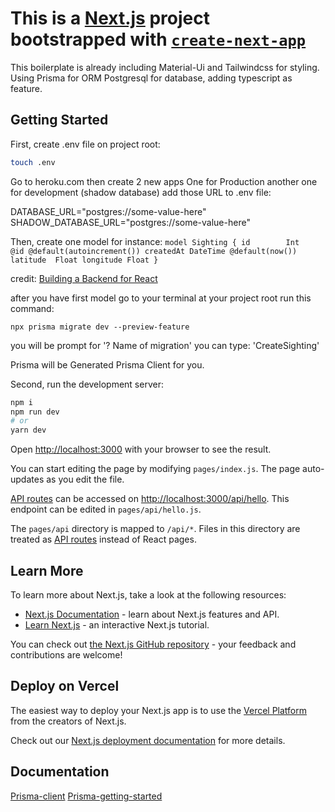 # This is a [Next.js](https://nextjs.org/) project bootstrapped with [`create-next-app`](https://github.com/vercel/next.js/tree/canary/packages/create-next-app)

This boilerplate is already including Material-Ui and Tailwindcss for styling. Using Prisma for ORM Postgresql for database, adding typescript as feature.

## Getting Started

First, create .env file on project root:

```bash
touch .env
```

Go to heroku.com then create 2 new apps
One for Production another one for development (shadow database) add those URL to .env file:

DATABASE_URL="postgres://some-value-here"
SHADOW_DATABASE_URL="postgres://some-value-here"

Then, create one model for instance:
`model Sighting {
  id        Int      @id @default(autoincrement())
  createdAt DateTime @default(now())
  latitude  Float
  longitude Float
}`

credit: [Building a Backend for React](https://www.youtube.com/watch?v=Bqacj0iOL68&t=825s)

after you have first model go to your terminal at your project root run this command:

`npx prisma migrate dev --preview-feature`

you will be prompt for '? Name of migration'
you can type: 'CreateSighting'

Prisma will be Generated Prisma Client for you.

Second, run the development server:

```bash
npm i
npm run dev
# or
yarn dev
```

Open [http://localhost:3000](http://localhost:3000) with your browser to see the result.

You can start editing the page by modifying `pages/index.js`. The page auto-updates as you edit the file.

[API routes](https://nextjs.org/docs/api-routes/introduction) can be accessed on [http://localhost:3000/api/hello](http://localhost:3000/api/hello). This endpoint can be edited in `pages/api/hello.js`.

The `pages/api` directory is mapped to `/api/*`. Files in this directory are treated as [API routes](https://nextjs.org/docs/api-routes/introduction) instead of React pages.

## Learn More

To learn more about Next.js, take a look at the following resources:

- [Next.js Documentation](https://nextjs.org/docs) - learn about Next.js features and API.
- [Learn Next.js](https://nextjs.org/learn) - an interactive Next.js tutorial.

You can check out [the Next.js GitHub repository](https://github.com/vercel/next.js/) - your feedback and contributions are welcome!

## Deploy on Vercel

The easiest way to deploy your Next.js app is to use the [Vercel Platform](https://vercel.com/new?utm_medium=default-template&filter=next.js&utm_source=create-next-app&utm_campaign=create-next-app-readme) from the creators of Next.js.

Check out our [Next.js deployment documentation](https://nextjs.org/docs/deployment) for more details.

## Documentation

[Prisma-client](https://www.prisma.io/docs/concepts/components/prisma-client)
[Prisma-getting-started](https://www.prisma.io/docs/getting-started/setup-prisma/start-from-scratch-typescript-postgres)
